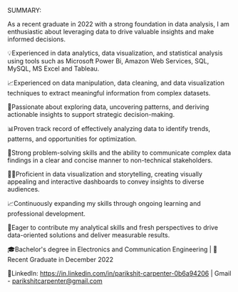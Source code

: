 SUMMARY:

As a recent graduate in 2022 with a strong foundation in data analysis, I am enthusiastic about leveraging data to drive valuable insights and make informed decisions. 

💡Experienced in data analytics, data visualization, and statistical analysis using tools such as Microsoft Power Bi, Amazon Web Services, SQL, MySQL, MS Excel and Tableau.

📈Experienced on data manipulation, data cleaning, and data visualization techniques to extract meaningful information from complex datasets.

🔬Passionate about exploring data, uncovering patterns, and deriving actionable insights to support strategic decision-making. 

📊Proven track record of effectively analyzing data to identify trends, patterns, and opportunities for optimization. 

💼Strong problem-solving skills and the ability to communicate complex data findings in a clear and concise manner to non-technical stakeholders.

👨‍💻Proficient in data visualization and storytelling, creating visually appealing and interactive dashboards to convey insights to diverse audiences. 

📈Continuously expanding my skills through ongoing learning and professional development. 

💪Eager to contribute my analytical skills and fresh perspectives to drive data-oriented solutions and deliver measurable results.

🎓Bachelor's degree in Electronics and Communication Engineering | 📅Recent Graduate in December 2022

🔗LinkedIn: https://in.linkedin.com/in/parikshit-carpenter-0b6a94206 | Gmail - parikshitcarpenter@gmail.com
